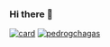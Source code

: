 ### Hi there 👋

[![card](https://github-readme-stats.vercel.app/api?username=pedrogchagas&theme=default&show_icons=true)](https://github.com/pedrogchagas/)
[![pedrogchagas](https://github-readme-stats.vercel.app/api/top-langs/?username=pedrogchagas&hide=html&layout=compact=true&theme=default)](https://github.com/pedrogchagas/)

<!--
**pedrogchagas/pedrogchagas** is a ✨ _special_ ✨ repository because its `README.md` (this file) appears on your GitHub profile.

Here are some ideas to get you started:

- 🔭 I’m currently working on ...
- 🌱 I’m currently learning ...
- 👯 I’m looking to collaborate on ...
- 🤔 I’m looking for help with ...
- 💬 Ask me about ...
- 📫 How to reach me: ...
- 😄 Pronouns: ...
- ⚡ Fun fact: ...
-->
